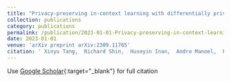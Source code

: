 ```yaml
---
title: "Privacy-preserving in-context learning with differentially private few-shot generation"
collection: publications
category: publications
permalink: /publication/2023-01-01-Privacy-preserving-in-context-learning-with-differentially-private-few-shot-generation
date: 2023-01-01
venue: 'arXiv preprint arXiv:2309.11765'
citation: ' Xinyu Tang,  Richard Shin,  Huseyin Inan,  Andre Manoel,  Fatemehsadat Mireshghallah,  Zinan Lin,  Sivakanth Gopi,  Janardhan Kulkarni,  Robert Sim, &quot;Privacy-preserving in-context learning with differentially private few-shot generation.&quot; arXiv preprint arXiv:2309.11765, 2023.'
---
```

Use [Google Scholar](https://scholar.google.com/scholar?q=Privacy+preserving+in+context+learning+with+differentially+private+few+shot+generation){:target="_blank"} for full citation